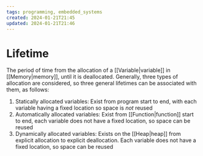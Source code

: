 ```yaml
---
tags: programming, embedded_systems
created: 2024-01-21T21:45
updated: 2024-01-21T21:46
---
```


# Lifetime

The period of time from the allocation of a [[Variable|variable]] in [[Memory|memory]], until it is deallocated. Generally, three types of allocation are considered, so three general lifetimes can be associated with them, as follows:

1. Statically allocated variables: Exist from program start to end, with each variable having a fixed location so space is _not_ reused
2. Automatically allocated variables: Exist from [[Function|function]] start to end, each variable does not have a fixed location, so space can be reused
3. Dynamically allocated variables: Exists on the [[Heap|heap]] from explicit allocation to explicit deallocation. Each variable does not have a fixed location, so space can be reused
